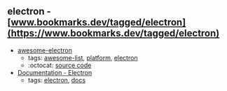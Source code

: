 electron - [www.bookmarks.dev/tagged/electron](https://www.bookmarks.dev/tagged/electron)
---
* [awesome-electron](https://github.com/sindresorhus/awesome-electron#readme)
    * tags: [awesome-list](../tagged/awesome-list.md), [platform](../tagged/platform.md), [electron](../tagged/electron.md)
    * :octocat: [source code](https://github.com/sindresorhus/awesome-electron#readme)
* [Documentation - Electron](https://electron.atom.io/docs/)
    * tags: [electron](../tagged/electron.md), [docs](../tagged/docs.md)
